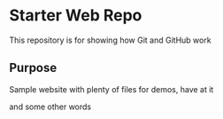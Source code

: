 # Starter Web Repo

This repository is for showing how Git and GitHub work

## Purpose

Sample website with plenty of files for demos, have at it

and some other words
